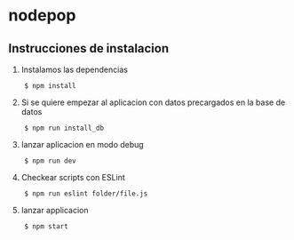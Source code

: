 nodepop
=======

## Instrucciones de instalacion

1. Instalamos las dependencias
```
    $ npm install
```
2. Si se quiere empezar al aplicacion con datos precargados en la base de datos
```
    $ npm run install_db
```
3. lanzar aplicacion en modo debug
```
    $ npm run dev
```
4. Checkear scripts con ESLint
```
    $ npm run eslint folder/file.js
```
5. lanzar applicacion
```
    $ npm start
```